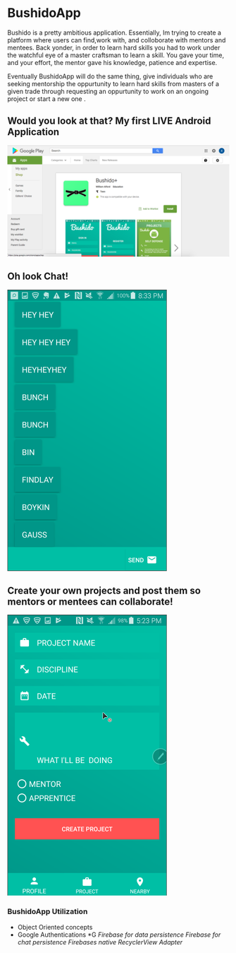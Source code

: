 # BushidoApp
Bushido is a pretty ambitious application. Essentially, Im trying to create a platform where users can find,work with, and colloborate with mentors and mentees. Back yonder, in order to learn hard skills you had to work under the watchful eye of a master craftsman to learn a skill. You gave your time, and your effort, the mentor gave his knowledge, patience and expertise.

Eventually BushidoApp will do the same thing, give individuals who are seeking mentorship the oppurtunity to learn hard skills from masters of a given trade through requesting an oppurtunity to work on an ongoing project or start a new one .

## Would you look at that? My first LIVE Android Application

![Alt text](images/PlayStore.png)


## Oh look Chat!
![Alt text](images/chat.png)



## Create your own projects and post them so mentors or mentees can collaborate!
![Alt text](images/creation.png)

### BushidoApp Utilization
* Object Oriented concepts
* Google Authentications
*G
*Firebase for data persistence*
*Firebase for chat persistence*
*Firebases native RecyclerView Adapter*






